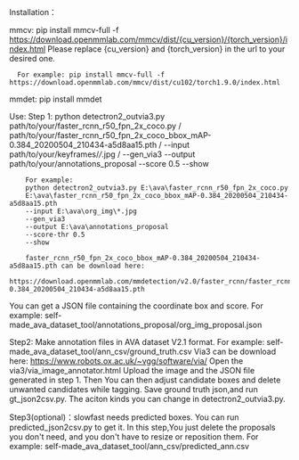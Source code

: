 Installation：

mmcv: pip install mmcv-full -f https://download.openmmlab.com/mmcv/dist/{cu_version}/{torch_version}/index.html
      Please replace {cu_version} and {torch_version} in the url to your desired one.
      
      For example: pip install mmcv-full -f https://download.openmmlab.com/mmcv/dist/cu102/torch1.9.0/index.html

mmdet: pip install mmdet 

Use:
Step 1: python detectron2_outvia3.py path/to/your/faster_rcnn_r50_fpn_2x_coco.py /
        path/to/your/faster_rcnn_r50_fpn_2x_coco_bbox_mAP-0.384_20200504_210434-a5d8aa15.pth /
        --input path/to/your/keyframes/*/*.jpg /
        --gen_via3
        --output path/to/your/annotations_proposal
        --score 0.5 --show
        
        For example:
        python detectron2_outvia3.py E:\ava\faster_rcnn_r50_fpn_2x_coco.py 
        E:\ava\faster_rcnn_r50_fpn_2x_coco_bbox_mAP-0.384_20200504_210434-a5d8aa15.pth
        --input E:\ava\org_img\*.jpg
        --gen_via3
        --output E:\ava\annotations_proposal
        --score-thr 0.5
        --show
        
        faster_rcnn_r50_fpn_2x_coco_bbox_mAP-0.384_20200504_210434-a5d8aa15.pth can be download here:
        https://download.openmmlab.com/mmdetection/v2.0/faster_rcnn/faster_rcnn_r50_fpn_2x_coco/faster_rcnn_r50_fpn_2x_coco_bbox_mAP-0.384_20200504_210434-a5d8aa15.pth
        
You can get a JSON file containing the coordinate box and score. For example: self-made_ava_dataset_tool/annotations_proposal/org_img_proposal.json

Step2: Make annotation files in AVA dataset V2.1 format.    For example: self-made_ava_dataset_tool/ann_csv/ground_truth.csv
       Via3 can be download here: https://www.robots.ox.ac.uk/~vgg/software/via/
       Open the via3/via_image_annotator.html
       Upload the image and the JSON file generated in step 1.
       Then You can then adjust candidate boxes and delete unwanted candidates while tagging.
       Save ground truth json,and run gt_json2csv.py.
       The aciton kinds you can change in detectron2_outvia3.py.

Step3(optional)：slowfast needs predicted boxes. You can run predicted_json2csv.py to get it.
                In this step,You just delete the proposals you don't need, and you don't have to resize or reposition them.
                For example: self-made_ava_dataset_tool/ann_csv/predicted_ann.csv






        
        
